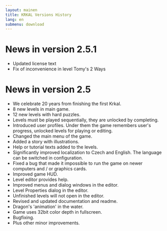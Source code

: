 ```yaml
---
layout: mainen
title: KRKAL Versions History
lang: en
submenu: download
---
```

# News in version 2.5.1

* Updated license text
* Fix of inconvenience in level Tomy's 2 Ways

# News in version 2.5

* We celebrate 20 years from finishing the first Krkal.
* 8 new levels in main game.
* 12 new levels with hard puzzles.
* Levels must be played sequentially, they are unlocked by completing.
* Introduced user profiles. Under them the game remembers user's progress, unlocked levels for playing or editing.
* Changed the main menu of the game.
* Added a story with illustrations.
* Help or tutorial texts added to the levels.
* Significantly improved localization to Czech and English. The language can be switched in configuration.
* Fixed a bug that made it impossible to run the game on newer computers and / or graphics cards.
* Improved game HUD.
* Level editor provides help.
* Improved menus and dialog windows in the editor.
* Level Properties dialog in the editor.
* Unfinished levels will not open in the editor.
* Revised and updated documentation and readme.
* Dragon's 'animation' in the water.
* Game uses 32bit color depth in fullscreen.
* Bugfixing.
* Plus other minor improvements.
